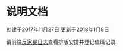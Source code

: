 # 说明文档

创建于2017年11月27日
更新于2018年1月8日

请前往[反家暴日志](https://www.icloud.com/numbers/0hzeSPteYodRrsPlTv5dx5vYw#%E5%AE%B6%E6%9A%B4%E5%92%A8%E8%AF%A2%E5%80%BC%E7%8F%AD%E8%A1%A8)查看排版安排并登记值班记录.


